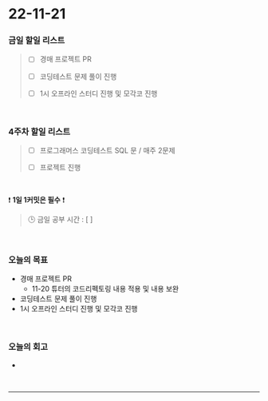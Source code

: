 # 22-11-21

### 금일 할일 리스트
> - [ ]  경매 프로젝트 PR
>
> - [ ]  코딩테스트 문제 풀이 진행
>
> - [ ]  1시 오프라인 스터디 진행 및 모각코 진행


<br/>

### 4주차 할일 리스트  

> - [ ]  프로그래머스 코딩테스트 SQL 문 / 매주 2문제  
>
> - [ ]  프로젝트 진행

<br/>

❗ **1일 1커밋은 필수** ❗
> 🕒 금일 공부 시간 : [  ]
  
<br/>

### 오늘의 목표
- 경매 프로젝트 PR
    - 11-20 튜터의 코드리펙토링 내용 적용 및 내용 보완
- 코딩테스트 문제 풀이 진행
- 1시 오프라인 스터디 진행 및 모각코 진행

<br>

### 오늘의 회고
- 

<br/>

------------  